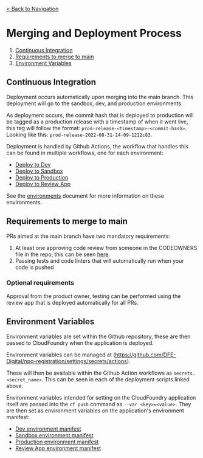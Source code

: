 [< Back to Navigation](../README.md)

# Merging and Deployment Process

1. [Continuous Integration](#continuous-integration)
1. [Requirements to merge to main](#requirements-to-merge-to-main)
1. [Environment Variables](#environment-variables)

## Continuous Integration

Deployment occurs automatically upon merging into the main branch. This deployment will go to the sandbox, dev, and production environments.

As deployment occurs, the commit hash that is deployed to production will be tagged as a production release with a timestamp of when it went live, this tag will follow the format: `prod-release-<timestamp>-<commit-hash>`. Looking like this: `prod-release-2022-08-31-14-09-1212c83`.

Deployment is handled by Github Actions, the workflow that handles this can be found in multiple workflows, one for each environment:
- [Deploy to Dev](../.github/workflows/deploy_to_dev.yml)
- [Deploy to Sandbox](../.github/workflows/deploy_to_sandbox.yml)
- [Deploy to Production](../.github/workflows/deploy_to_production.yml)
- [Deploy to Review App](../.github/workflows/deploy_to_review_app.yml)

See the [environments](../docs/environments.md) document for more information on these environments.

## Requirements to merge to main

PRs aimed at the main branch have two mandatory requirements:
1. At least one approving code review from someone in the CODEOWNERS file in the repo, this can be seen [here](.github/CODEOWNERS).
2. Passing tests and code linters that will automatically run when your code is pushed

### Optional requirements

Approval from the product owner, testing can be performed using the review app that is deployed automatically for all PRs.

## Environment Variables

Environment variables are set within the Github repository, these are then passed to CloudFoundry when the application is deployed.

Environment variables can be managed at (https://github.com/DFE-Digital/npq-registration/settings/secrets/actions).

These will then be available within the Github Action workflows as `secrets.<secret_name>`. This can be seen in each of the deployment scripts linked above.

Environment variables intended for setting on the CloudFoundry application itself are passed into the `cf push` command as `--var <key>=<value>`.
They are then set as environment variables on the application's environment manifest:
- [Dev environment manifest](../config/manifests/dev-manifest.yml)
- [Sandbox environment manifest](../config/manifests/sandbox-manifest.yml)
- [Production environment manifest](../config/manifests/prod-manifest.yml)
- [Review App environment manifest](../config/manifests/review-app-manifest.yml)
